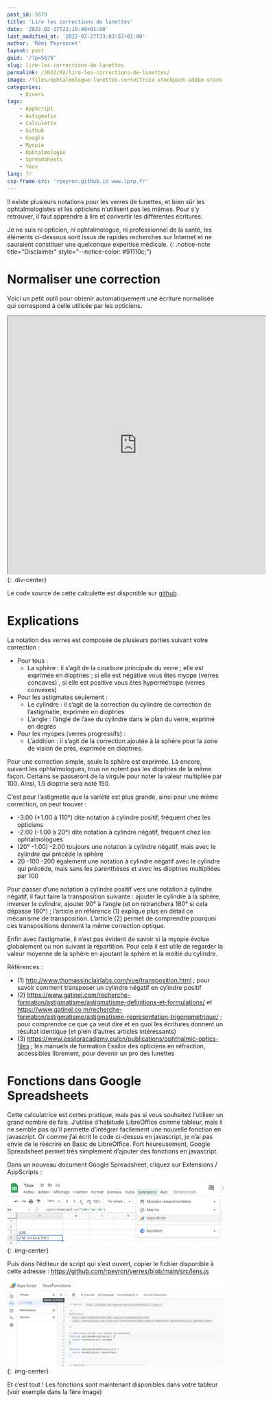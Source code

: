 ```yaml
---
post_id: 5679
title: 'Lire les corrections de lunettes'
date: '2022-02-27T22:10:40+01:00'
last_modified_at: '2022-02-27T23:03:52+01:00'
author: 'Rémi Peyronnet'
layout: post
guid: '/?p=5679'
slug: lire-les-corrections-de-lunettes
permalink: /2022/02/lire-les-corrections-de-lunettes/
image: /files/ophtalmologue-lunettes-correctrice-stockpack-adobe-stock.jpg
categories:
    - Divers
tags:
    - AppScript
    - Astigmatie
    - Calculette
    - Github
    - Google
    - Myopie
    - Ophtalmologie
    - Spreadsheets
    - Yeux
lang: fr
csp-frame-src: 'rpeyron.github.io www.lprp.fr'
---
```


Il existe plusieurs notations pour les verres de lunettes, et bien sûr les ophtalmologistes et les opticiens n’utilisent pas les mêmes. Pour s’y retrouver, il faut apprendre à lire et convertir les différentes écritures.


Je ne suis ni opticien, ni ophtalmologue, ni professionnel de la santé, les éléments ci-dessous sont issus de rapides recherches sur Internet et ne sauraient constituer une quelconque expertise médicale.
{: .notice-note title="Disclaimer" style="--notice-color: #91110c;"}


# Normaliser une correction

Voici un petit outil pour obtenir automatiquement une écriture normalisée qui correspond à celle utilisée par les opticiens.

<iframe allow="fullscreen" height="600" loading="lazy" src="https://rpeyron.github.io/verres/" width="600"></iframe>
{: .div-center}

Le code source de cette calculette est disponible sur [github](https://www.github.com/rpeyron/verres).

# Explications

La notation des verres est composée de plusieurs parties suivant votre correction :

- Pour tous : 
    - La sphère : il s’agit de la courbure principale du verre ; elle est exprimée en dioptries ; si elle est négative vous êtes myope (verres concaves) , si elle est positive vous êtes hypermétrope (verres convexes)
- Pour les astigmates seulement : 
    - Le cylindre : il s’agit de la correction du cylindre de correction de l’astigmatie, exprimée en dioptries
    - L’angle : l’angle de l’axe du cylindre dans le plan du verre, exprimé en degrés
- Pour les myopes (verres progressifs) : 
    - L’addition : il s’agit de la correction ajoutée à la sphère pour la zone de vision de près, exprimée en dioptries.

Pour une correction simple, seule la sphère est exprimée. Là encore, suivant les ophtalmologues, tous ne notent pas les dioptries de la même façon. Certains se passeront de la virgule pour noter la valeur multipliée par 100. Ainsi, 1.5 dioptrie sera noté 150.

C’est pour l’astigmatie que la variété est plus grande, ainsi pour une même correction, on peut trouver :

- -3.00 (+1.00 à 110°) dite notation à cylindre positif, fréquent chez les opticiens
- -2.00 (-1.00 à 20°) dite notation à cylindre négatif, fréquent chez les ophtalmologues
- (20° -1.00) -2.00 toujours une notation à cylindre négatif, mais avec le cylindre qui précède la sphère
- 20 -100 -200 également une notation à cylindre négatif avec le cylindre qui précède, mais sans les parenthèses et avec les dioptries multipliées par 100

Pour passer d’une notation à cylindre positif vers une notation à cylindre négatif, il faut faire la transposition suivante : ajouter le cylindre à la sphère, inverser le cylindre, ajouter 90° à l’angle (et on retranchera 180° si cela dépasse 180°) ; l’article en référence (1) explique plus en détail ce mécanisme de transposition. L’article (2) permet de comprendre pourquoi ces transpositions donnent la même correction optique.

Enfin avec l’astigmatie, il n’est pas évident de savoir si la myopie évolue globalement ou non suivant la répartition. Pour cela il est utile de regarder la valeur moyenne de la sphère en ajoutant la sphère et la moitié du cylindre.

Références :

- (1) <http://www.thomassinclairlabs.com/vue/transposition.html> ; pour savoir comment transposer un cylindre négatif en cylindre positif
- (2) <https://www.gatinel.com/recherche-formation/astigmatisme/astigmatisme-definitions-et-formulations/> et [https://www.gatinel.co m/recherche-formation/astigmatisme/astigmatisme-representation-trigonometrique/](https://www.gatinel.com/recherche-formation/astigmatisme/astigmatisme-representation-trigonometrique/) ; pour comprendre ce que ça veut dire et en quoi les écritures donnent un résultat identique (et plein d’autres articles intéressants)
- (3) <https://www.essiloracademy.eu/en/publications/ophthalmic-optics-files> ; les manuels de formation Essilor des opticiens en réfraction, accessibles librement, pour devenir un pro des lunettes

# Fonctions dans Google Spreadsheets

Cette calculatrice est certes pratique, mais pas si vous souhaitez l’utiliser un grand nombre de fois. J’utilise d’habitude LibreOffice comme tableur, mais il ne semble pas qu’il permette d’intégrer facilement une nouvelle fonction en javascript. Or comme j’ai écrit le code ci-dessus en javascript, je n’ai pas envie de le réécrire en Basic de LibreOffice. Fort heureusement, Google Spreadsheet permet très simplement d’ajouter des fonctions en javascript.

Dans un nouveau document Google Spreadsheet, cliquez sur Extensions / AppScripts :

![](/files/GoogleSpreadsheetFonction-1.png){: .img-center}

Puis dans l’éditeur de script qui s’est ouvert, copier le fichier disponible à cette adresse : https://github.com/rpeyron/verres/blob/main/src/lens.js

![](/files/GoogleSpreadsheetFonction-2.png){: .img-center}

Et c’est tout ! Les fonctions sont maintenant disponibles dans votre tableur (voir exemple dans la 1ère image)